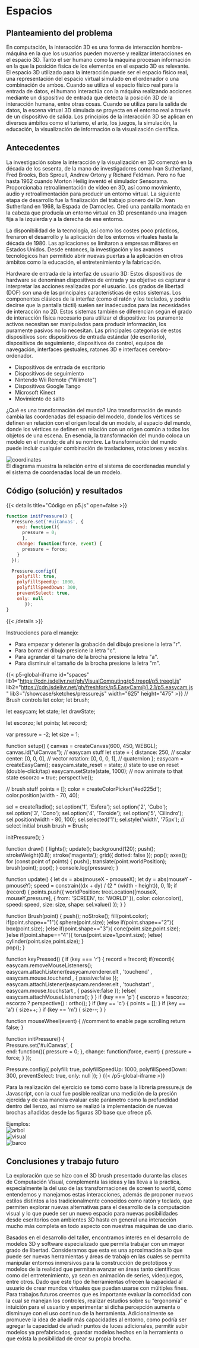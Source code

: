 # Espacios

## Planteamiento del problema
En computación, la interacción 3D es una forma de interacción hombre-máquina en la que los usuarios pueden moverse y realizar interacciones en el espacio 3D. Tanto el ser humano como la máquina procesan información en la que la posición física de los elementos en el espacio 3D es relevante.
El espacio 3D utilizado para la interacción puede ser el espacio físico real, una representación del espacio virtual simulado en el ordenador o una combinación de ambos. Cuando se utiliza el espacio físico real para la entrada de datos, el humano interactúa con la máquina realizando acciones mediante un dispositivo de entrada que detecta la posición 3D de la interacción humana, entre otras cosas. Cuando se utiliza para la salida de datos, la escena virtual 3D simulada se proyecta en el entorno real a través de un dispositivo de salida. Los principios de la interacción 3D se aplican en diversos ámbitos como el turismo, el arte, los juegos, la simulación, la educación, la visualización de información o la visualización científica.

## Antecedentes
La investigación sobre la interacción y la visualización en 3D comenzó en la década de los sesenta, de la mano de investigadores como Ivan Sutherland, Fred Brooks, Bob Sproull, Andrew Ortony y Richard Feldman. Pero no fue hasta 1962 cuando Morton Heilig inventó el simulador Sensorama. Proporcionaba retroalimentación de vídeo en 3D, así como movimiento, audio y retroalimentación para producir un entorno virtual. La siguiente etapa de desarrollo fue la finalización del trabajo pionero del Dr. Ivan Sutherland en 1968, la Espada de Damocles. Creó una pantalla montada en la cabeza que producía un entorno virtual en 3D presentando una imagen fija a la izquierda y a la derecha de ese entorno.

La disponibilidad de la tecnología, así como los costes poco prácticos, frenaron el desarrollo y la aplicación de los entornos virtuales hasta la década de 1980. Las aplicaciones se limitaron a empresas militares en Estados Unidos. Desde entonces, la investigación y los avances tecnológicos han permitido abrir nuevas puertas a la aplicación en otros ámbitos como la educación, el entretenimiento y la fabricación.

Hardware de entrada de la interfaz de usuario 3D: Estos dispositivos de hardware se denominan dispositivos de entrada y su objetivo es capturar e interpretar las acciones realizadas por el usuario. Los grados de libertad (DOF) son una de las principales características de estos sistemas. Los componentes clásicos de la interfaz (como el ratón y los teclados, y podría decirse que la pantalla táctil) suelen ser inadecuados para las necesidades de interacción no 2D. Estos sistemas también se diferencian según el grado de interacción física necesario para utilizar el dispositivo: los puramente activos necesitan ser manipulados para producir información, los puramente pasivos no lo necesitan. Las principales categorías de estos dispositivos son: dispositivos de entrada estándar (de escritorio), dispositivos de seguimiento, dispositivos de control, equipos de navegación, interfaces gestuales, ratones 3D e interfaces cerebro-ordenador.
- Dispositivos de entrada de escritorio
- Dispositivos de seguimiento
- Nintendo Wii Remote ("Wiimote")
- Dispositivos Google Tango
- Microsoft Kinect
- Movimiento de salto

¿Qué es una transformación del mundo?
Una transformación de mundo cambia las coordenadas del espacio del modelo, donde los vértices se definen en relación con el origen local de un modelo, al espacio del mundo, donde los vértices se definen en relación con un origen común a todos los objetos de una escena. En esencia, la transformación del mundo coloca un modelo en el mundo; de ahí su nombre. La transformación del mundo puede incluir cualquier combinación de traslaciones, rotaciones y escalas.

![coordinates](/showcase/sketches/coordinates.jpg 'coordinates') <br>
El diagrama muestra la relación entre el sistema de coordenadas mundial y el sistema de coordenadas local de un modelo. 

## Código (solución) y resultados

{{< details title="Código en p5.js" open=false >}}
```js
function initPressure() {  
  Pressure.set('#uiCanvas', {      
    end: function(){
      pressure = 0;
      },
    change: function(force, event) {
      pressure = force;
    }
  });

  Pressure.config({
    polyfill: true, 
    polyfillSpeedUp: 1000, 
    polyfillSpeedDown: 300,
    preventSelect: true,
    only: null
       });
}
```
{{< /details >}}

Instrucciones para el manejo:
- Para empezar y detener la grabación del dibujo presione la letra "r".
- Para borrar el dibujo presione la letra "c".
- Para agrandar el tamaño de la brocha presione la letra "a".
- Para disminuir el tamaño de la brocha presione la letra "m".

{{< p5-global-iframe id="spaces" lib1="https://cdn.jsdelivr.net/gh/VisualComputing/p5.treegl/p5.treegl.js" lib2="https://cdn.jsdelivr.net/gh/freshfork/p5.EasyCam@1.2.1/p5.easycam.js" lib3="/showcase/sketches/pressure.js" width="625" height="475" >}}
// Brush controls
let color;
let brush;

let easycam;
let state;
let drawState;

let escorzo;
let points;
let record;

var pressure = -2;
let size = 1;

function setup() {
  canvas = createCanvas(600, 450, WEBGL);
  canvas.id("uiCanvas");
  // easycam stuff
  let state = {
    distance: 250,           // scalar
    center: [0, 0, 0],       // vector
    rotation: [0, 0, 0, 1],  // quaternion
  };
  easycam = createEasyCam();
  easycam.state_reset = state;   // state to use on reset (double-click/tap)
  easycam.setState(state, 1000); // now animate to that state
  escorzo = true;
  perspective();

  // brush stuff
  points = [];
  color = createColorPicker('#ed225d');
  color.position(width - 70, 40);
  
  sel = createRadio();
  sel.option('1', 'Esfera');
  sel.option('2', 'Cubo');
  sel.option('3', 'Cono');
  sel.option('4', 'Toroide');
  sel.option('5', 'Cilindro');
  sel.position(width - 80, 100);
  sel.selected('1');
  sel.style('width', '75px');
  // select initial brush
  brush = Brush;
  
  initPressure();
}

function draw() {
  lights();
  update();
  background(120);
  push();
  strokeWeight(0.8);
  stroke('magenta');
  grid({ dotted: false });
  pop();
  axes();
  for (const point of points) {
    push();
    translate(point.worldPosition);
    brush(point);
    pop();
  }
  console.log(pressure);
}

function update() {
  let dx = abs(mouseX - pmouseX);
  let dy = abs(mouseY - pmouseY);
  speed = constrain((dx + dy) / (2 * (width - height)), 0, 1);
  if (record) {
    points.push({
      worldPosition: treeLocation([mouseX, mouseY,pressure], { from: 'SCREEN', to: 'WORLD' }),
      color: color.color(),
      speed: speed,
      size: size,
      shape: sel.value()
    });
  }
}

function Brush(point) {
  push();
  noStroke();
  fill(point.color);
  if(point.shape=="1"){
    sphere(point.size);
  }else if(point.shape=="2"){
    box(point.size);
  }else if(point.shape=="3"){
    cone(point.size,point.size);
  }else if(point.shape=="4"){
    torus(point.size+1,point.size);
  }else{
    cylinder(point.size,point.size);
  }  
  pop();
}


function keyPressed() {
  if (key === 'r') {
    record = !record;
    if(record){
      easycam.removeMouseListeners();
      easycam.attachListener(easycam.renderer.elt    , 'touchend'  , easycam.mouse.touchend  , { passive:false });
      easycam.attachListener(easycam.renderer.elt    , 'touchstart'  , easycam.mouse.touchstart  , { passive:false });
    }else{
      easycam.attachMouseListeners();
    }
  }
  if (key === 'p') {
    escorzo = !escorzo;
    escorzo ? perspective() : ortho();
  }
  if (key == 'c') {
    points = [];
  }
  if (key == 'a') {
    size++;
  } 
  if (key == 'm') {
    size--;
  } 
}

function mouseWheel(event) {
  //comment to enable page scrolling
  return false;
}

function initPressure() {  
  Pressure.set('#uiCanvas', {      
    end: function(){
      pressure = 0;
      },
    change: function(force, event) {
      pressure = force;
    }
  });

  Pressure.config({
    polyfill: true, 
    polyfillSpeedUp: 1000, 
    polyfillSpeedDown: 300,
    preventSelect: true,
    only: null
       });
}
{{< /p5-global-iframe >}}

Para la realización del ejercicio se tomó como base la librería pressure.js de Javascript, con la cual fue posible realizar una medición de la presión ejercida y de esa manera evaluar este parámetro como la profundidad dentro del lienzo, así mismo se realizó la implementación de nuevas brochas añadidas desde las figuras 3D base que ofrece p5.

Ejemplos: <br>
![arbol](/showcase/sketches/arbol_example.png 'arbol') <br>
![visual](/showcase/sketches/visual_example.png 'visual') <br>
![barco](/showcase/sketches/barco_example.png 'barco') <br>

## Conclusiones y trabajo futuro
La exploración que se hizo con el 3D brush presentado durante las clases de Computación Visual, complementa las ideas y las lleva a la práctica, especialmente la del uso de las transformaciones de screen to world, cómo entendemos y manejamos estas interacciones, además de proponer nuevos estilos distintos a los tradicionalmente conocidos como ratón y teclado, que permiten explorar nuevas alternativas para el desarrollo de la computación visual y lo que puede ser un nuevo espacio para nuevas posibilidades desde escritorios con ambientes 3D hasta en general una interacción mucho más completa en todo aspecto con nuestras máquinas de uso diario.

Basados en el desarrollo del taller, encontramos interés en el desarrollo de modelos 3D y software especializado que permita trabajar con un mayor grado de libertad. Consideramos que esta es una aproximación a lo que puede ser nuevas herramientas y áreas de trabajo en las cuales se permita manipular entornos inmersivos para la construcción de prototipos y modelos de la realidad que permitan avanzar en áreas tanto científicas como del entretenimiento, ya sean en animación de series, videojuegos, entre otros. Dado que este tipo de herramientas ofrecen la capacidad al usuario de crear mundos virtuales que puedan usarse con múltiples fines. Para trabajos futuros creemos que es importante evaluar la comodidad con la cual se manejan los controles, realizar estudios sobre su “ergonomía” e intuición para el usuario y experimentar si dicha percepción aumenta o disminuye con el uso continuo de la herramienta. Adicionalmente se promueve la idea de añadir más capacidades al entorno, como podría ser agregar la capacidad de añadir puntos de luces adicionales, permitir subir modelos ya prefabricados, guardar modelos hechos en la herramienta o que exista la posibilidad de crear su propia brocha.


